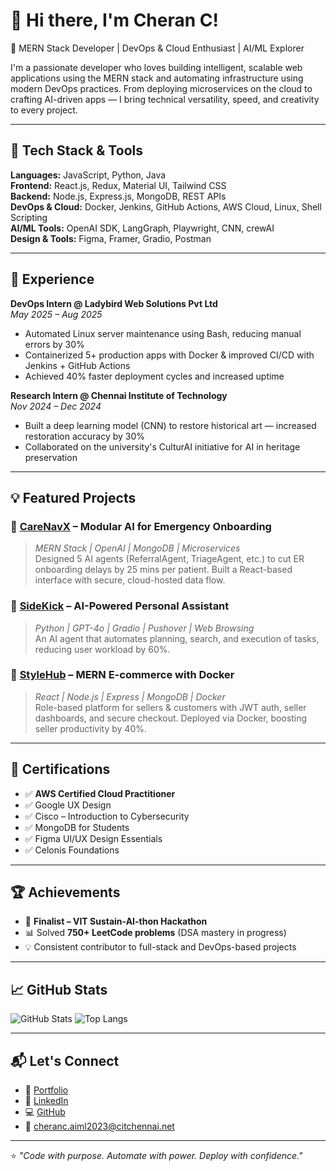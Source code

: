 # 👋 Hi there, I'm Cheran C!

🎯 MERN Stack Developer | DevOps & Cloud Enthusiast | AI/ML Explorer

I'm a passionate developer who loves building intelligent, scalable web applications using the MERN stack and automating infrastructure using modern DevOps practices. From deploying microservices on the cloud to crafting AI-driven apps — I bring technical versatility, speed, and creativity to every project.

---

## 🚀 Tech Stack & Tools

**Languages:** JavaScript, Python, Java  
**Frontend:** React.js, Redux, Material UI, Tailwind CSS  
**Backend:** Node.js, Express.js, MongoDB, REST APIs  
**DevOps & Cloud:** Docker, Jenkins, GitHub Actions, AWS Cloud, Linux, Shell Scripting  
**AI/ML Tools:** OpenAI SDK, LangGraph, Playwright, CNN, crewAI  
**Design & Tools:** Figma, Framer, Gradio, Postman

---

## 💼 Experience

**DevOps Intern @ Ladybird Web Solutions Pvt Ltd**  
*May 2025 – Aug 2025*  
- Automated Linux server maintenance using Bash, reducing manual errors by 30%  
- Containerized 5+ production apps with Docker & improved CI/CD with Jenkins + GitHub Actions  
- Achieved 40% faster deployment cycles and increased uptime

**Research Intern @ Chennai Institute of Technology**  
*Nov 2024 – Dec 2024*  
- Built a deep learning model (CNN) to restore historical art — increased restoration accuracy by 30%  
- Collaborated on the university's CulturAI initiative for AI in heritage preservation

---

## 💡 Featured Projects

### 🏥 [CareNavX](https://github.com/aj1seven/CareNavX) – Modular AI for Emergency Onboarding  
> *MERN Stack | OpenAI | MongoDB | Microservices*  
Designed 5 AI agents (ReferralAgent, TriageAgent, etc.) to cut ER onboarding delays by 25 mins per patient. Built a React-based interface with secure, cloud-hosted data flow.

### 🤖 [SideKick](https://github.com/aj1seven/SideKick) – AI-Powered Personal Assistant  
> *Python | GPT-4o | Gradio | Pushover | Web Browsing*  
An AI agent that automates planning, search, and execution of tasks, reducing user workload by 60%.

### 🛒 [StyleHub](https://github.com/aj1seven/Stylehub) – MERN E-commerce with Docker  
> *React | Node.js | Express | MongoDB | Docker*  
Role-based platform for sellers & customers with JWT auth, seller dashboards, and secure checkout. Deployed via Docker, boosting seller productivity by 40%.

---

## 📜 Certifications

- ✅ **AWS Certified Cloud Practitioner**
- ✅ Google UX Design
- ✅ Cisco – Introduction to Cybersecurity
- ✅ MongoDB for Students
- ✅ Figma UI/UX Design Essentials
- ✅ Celonis Foundations

---

## 🏆 Achievements

- 🏁 **Finalist – VIT Sustain-AI-thon Hackathon**  
- 📊 Solved **750+ LeetCode problems** (DSA mastery in progress)  
- 💡 Consistent contributor to full-stack and DevOps-based projects

---

## 📈 GitHub Stats

![GitHub Stats](https://github-readme-stats.vercel.app/api?username=aj1seven&show_icons=true&theme=radical)
![Top Langs](https://github-readme-stats.vercel.app/api/top-langs/?username=aj1seven&layout=compact&theme=radical)

---

## 📬 Let's Connect

- 🔗 [Portfolio](https://cheranconline.vercel.app/)
- 💼 [LinkedIn](https://www.linkedin.com/in/aj1seven/)
- 💻 [GitHub](https://github.com/aj1seven)
- 📧 cheranc.aiml2023@citchennai.net

---

⭐ *"Code with purpose. Automate with power. Deploy with confidence."*
